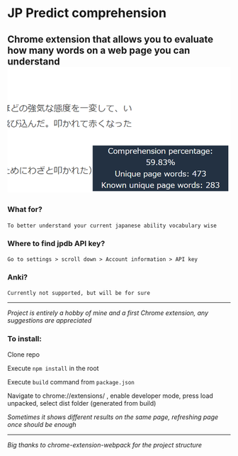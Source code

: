 # JP Predict comprehension

Chrome extension that allows you 
to evaluate how many words on a web page you can understand
![](example-readme.png "Example (nhk web news easy)")
---
### What for? 
`To better understand your current japanese ability vocabulary wise`

### Where to find jpdb API key?
`Go to settings > scroll down > Account information > API key`

### Anki?
`Currently not supported, but will be for sure`

___
*Project is entirely a hobby of mine and a first Chrome extension, 
any suggestions are appreciated*

### To install:
Clone repo

Execute `npm install` in the root

Execute `build` command from `package.json`

Navigate to chrome://extensions/ 
, enable developer mode, press load unpacked, select dist folder (generated from build)

_Sometimes it shows different results on the same page, refreshing page once should be enough_
___
_Big thanks to chrome-extension-webpack for the project structure_